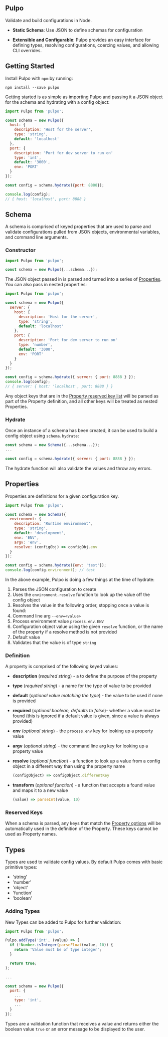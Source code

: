 Pulpo
---

Validate and build configurations in Node.

- **Static Schema**: Use JSON to define schemas for configuration 

- **Extensible and Configurable**: Pulpo provides an easy interface for defining types, resolving configurations, coercing values, and allowing CLI overrides.

## Getting Started

Install Pulpo with `npm` by running:

```
npm install --save pulpo
```

Getting started is as simple as importing Pulpo and passing it a JSON object for the schema and hydrating with a config object:

```js
import Pulpo from 'pulpo';

const schema = new Pulpo({
  host: {
    description: 'Host for the server',
    type: 'string',
    default: 'localhost'
  },
  port: {
    description: 'Port for dev server to run on'
    type: 'int',
    default: '3000',
    env: 'PORT'
  }
});

const config = schema.hydrate({port: 8888});

console.log(config);
// { host: 'localhost', port: 8888 }
```

Schema
---
A schema is comprised of keyed properties that are used to parse and validate configurations pulled from JSON objects, environmental variables, and command line arguments.

### Constructor

```js
import Pulpo from 'pulpo';

const schema = new Pulpo({...schema...});
```

The JSON object passed in is parsed and turned into a series of [Properties](#properties). You can also pass in nested properties:

```js
import Pulpo from 'pulpo';

const schema = new Pulpo({
  server: {
    host: {
      description: 'Host for the server',
      type: 'string',
      default: 'localhost'
    },
    port: {
      description: 'Port for dev server to run on'
      type: 'number',
      default: '3000',
      env: 'PORT'
    }
  }
});

const config = schema.hydrate({ server: { port: 8888 } });
console.log(config);
// { server: { host: 'localhost', port: 8888 } }
```

Any object keys that are in the [Property reserved key list](#properties-reserved-keys) will be parsed as part of the Property definition, and all other keys will be treated as nested Properties.

### Hydrate
Once an instance of a schema has been created, it can be used to build a config object using `schema.hydrate`:

```js
const schema = new Schema({...schema...});
...

const config = schema.hydrate({ server: { port: 8888 } });
```

The hydrate function will also validate the values and throw any errors.

Properties
---
Properties are definitions for a given configuration key.

```js
import Pulpo from 'pulpo';

const schema = new Schema({
  environment: {
    description: 'Runtime environment',
    type: 'string',
    default: 'development',
    env: 'ENV',
    argv: 'env',
    resolve: (configObj) => configObj.env
  }
});

const config = schema.hydrate({env: 'test'});
console.log(config.environment); // test
```

In the above example, Pulpo is doing a few things at the time of hydrate:

1. Parses the JSON configuration to create
1. Uses the `environment.resolve` function to look up the value off the config object
1. Resolves the value in the following order, stopping once a value is found:
  1. Command line arg `--env=<value>`
  1. Process environment value `process.env.ENV`
  1. Configuration object value using the given `resolve` function, or the name of the property if a resolve method is not provided
  1. Default value
1. Validates that the value is of type `string`

### Definition
A property is comprised of the following keyed values:

* **description** (*required string*) - a to define the purpose of the property
* **type** (*required string*) - a name for the type of value to be provided
* **default** (*optional value matching the type*) - the value to be used if none is provided
* **required** (*optional boolean, defaults to false*)- whether a value must be found (this is ignored if a default value is given, since a value is always provided)
* **env** (*optional string*) - the `process.env` key for looking up a property value
* **argv** (*optional string*) - the command line arg key for looking up a property value
* **resolve** (*optional function*) - a function to look up a value from a config object in a different way than using the property name

  ```js
  (configObject) => configObject.differentKey
  ```
* **transform** (*optional function*) - a function that accepts a found value and maps it to a new value
  ```js
  (value) => parseInt(value, 10)  
  ```

### Reserved Keys
When a schema is parsed, any keys that match the [Property options](#Options) will be automatically used in the definition of the Property. These keys cannot be used as Property names.

Types
---
Types are used to validate config values. By default Pulpo comes with basic primitive types:
* 'string'
* 'number'
* 'object'
* 'function'
* 'boolean'

### Adding Types
New Types can be added to Pulpo for further validation:

```js
import Pulpo from 'pulpo';

Pulpo.addType('int', (value) => {
  if (!Number.isInteger(parseFloat(value, 10)) {
    return 'Value must be of type integer';
  }

  return true;
);

...

const schema = new Pulpo({
  port: {
    ...
    type: 'int',
    ...
  }
});
```

Types are a validation function that receives a value and returns either the boolean value `true` or an error message to be displayed to the user.

